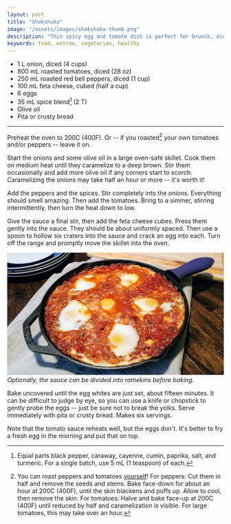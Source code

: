 ```yaml
---
layout: post
title: "Shakshuka"
image: "/assets/images/shakshuka-thumb.png"
description: "This spicy egg and tomato dish is perfect for brunch, dinner, or brunch-for-dinner."
keywords: food, entree, vegetarian, healthy
---
```


- 1 L onion, diced (4 cups)
- 800 mL roasted tomatoes, diced (28 oz)
- 250 mL roasted red bell peppers, diced (1 cup)
- 100 mL feta cheese, cubed (half a cup)
- 6 eggs
- 35 mL spice blend[^1] (2 T)
- Olive oil
- Pita or crusty bread

[^1]: Equal parts black pepper, caraway, cayenne, cumin, paprika, salt, and turmeric. For a single batch, use 5 mL (1 teaspoon) of each.

---

Preheat the oven to 200C (400F). Or -- if you roasted[^2] your own tomatoes and/or peppers -- leave it on.

[^2]: You can roast peppers and tomatoes [yourself](/farm-freezer)! For peppers: Cut them in half and remove the seeds and stems. Bake face-down for about an hour at 200C (400F), until the skin blackens and puffs up. Allow to cool, then remove the skin. For tomatoes: Halve and bake face-up at 200C (400F) until reduced by half and caramelization is visible. For large tomatoes, this may take over an hour.

Start the onions and some olive oil in a large oven-safe skillet. Cook them on medium heat until they caramelize to a deep brown. Stir them occasionally and add more olive oil if any corners start to scorch. Caramelizing the onions may take half an hour or more -- it's worth it!

Add the peppers and the spices. Stir completely into the onions. Everything should smell amazing. Then add the tomatoes. Bring to a simmer, stirring intermittently, then turn the heat down to low.

Give the sauce a final stir, then add the feta cheese cubes. Press them gently into the sauce. They should be about uniformly spaced. Then use a spoon to hollow six craters into the sauce and crack an egg into each. Turn off the range and promptly move the skillet into the oven.

![Finished Shakshuka](/assets/images/shakshuka-16x9.png)
*Optionally, the sauce can be divided into ramekins before baking.*

Bake uncovered until the egg whites are just set, about fifteen minutes. It can be difficult to judge by eye, so you can use a knife or chopstick to gently probe the eggs -- just be sure not to break the yolks. Serve immediately with pita or crusty bread. Makes six servings.

Note that the tomato sauce reheats well, but the eggs don't. It's better to fry a fresh egg in the morning and put that on top.
